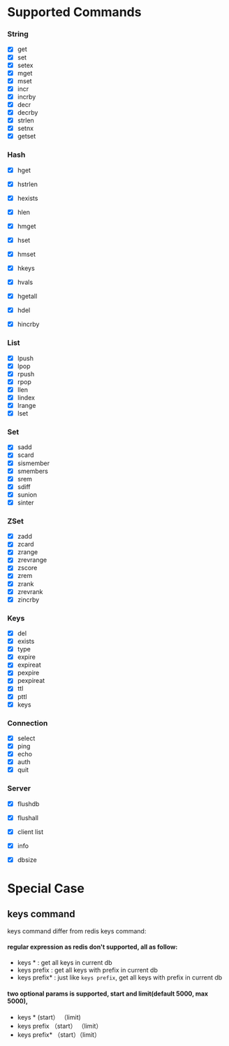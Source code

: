 
# Supported Commands 

### String

- [x] get
- [x] set
- [x] setex
- [x] mget
- [x] mset
- [x] incr
- [x] incrby
- [x] decr
- [x] decrby
- [x] strlen
- [x] setnx
- [x] getset

### Hash

- [x] hget
- [x] hstrlen
- [x] hexists
- [x] hlen
- [x] hmget
- [x] hset
- [x] hmset
- [x] hkeys
- [x] hvals
- [x] hgetall
- [x] hdel
- [x] hincrby


### List

- [x] lpush
- [x] lpop
- [x] rpush
- [x] rpop
- [x] llen
- [x] lindex
- [x] lrange
- [x] lset

### Set

- [x] sadd
- [x] scard
- [x] sismember
- [x] smembers
- [x] srem
- [x] sdiff
- [x] sunion
- [x] sinter

### ZSet

- [x] zadd
- [x] zcard
- [x] zrange
- [x] zrevrange
- [x] zscore
- [x] zrem
- [x] zrank
- [x] zrevrank
- [x] zincrby

###  Keys

- [x] del
- [x] exists
- [x] type
- [x] expire
- [x] expireat
- [x] pexpire
- [x] pexpireat
- [x] ttl
- [x] pttl
- [x] keys

### Connection

- [x] select
- [x] ping
- [x] echo
- [x] auth
- [x] quit

### Server

- [x] flushdb
- [x] flushall
- [x] client list
- [x] info
- [x] dbsize


# Special Case

## keys command

keys command differ from redis keys command: 

#### regular expression as redis don't supported, all as follow: 
* keys * :  get all keys in current db
* keys prefix : get all keys with prefix in current db
* keys prefix* : just like `keys prefix`, get all keys with prefix in current db

#### two optional params is supported, start and limit(default 5000, max 5000), 
* keys * (start） （limit)
* keys prefix （start） （limit）
* keys prefix* （start）（limit） 
